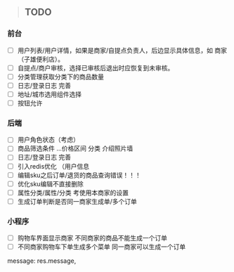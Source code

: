 >## TODO

### 前台
- [ ] 用户列表/用户详情，如果是商家/自提点负责人，后边显示具体信息，如 商家（子雄便利店）。
- [ ] 自提点/商户审核，选择已审核后退出时应恢复到未审核。
- [ ] 分类管理获取分类下的商品数量
- [ ] 日志/登录日志 完善
- [ ] 地址/城市选用组件选择
- [ ] 按钮允许

### 后端
- [ ]  用户角色状态（考虑）
- [ ]  商品筛选条件 ...价格区间 分类 介绍照片墙
- [ ] 日志/登录日志 完善
- [ ] 引入redis优化 （用户信息
- [ ] 编辑sku之后订单/退货的商品查询错误！！！
- [ ] 优化sku编辑不直接删除
- [ ] 属性分类/属性/分类 考使用本商家的设置
- [ ] 生成订单判断是否同一商家生成单/多个订单

### 小程序
- [ ] 购物车界面显示商家 不同商家的商品不能生成一个订单
- [ ] 不同商家购物车下单生成多个菜单 同一商家可以生成一个订单

message: res.message,